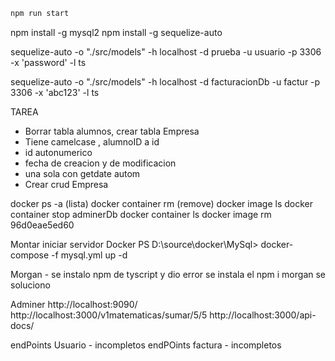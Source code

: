 

```bash
npm run start
```

npm install -g mysql2
npm install -g sequelize-auto


sequelize-auto -o "./src/models" -h localhost -d prueba -u usuario -p 3306 -x 'password' -l ts

sequelize-auto -o "./src/models" -h localhost -d facturacionDb -u factur -p 3306 -x 'abc123' -l ts

TAREA

* Borrar tabla alumnos, crear tabla Empresa
* Tiene camelcase , alumnoID a id
* id autonumerico 
* fecha de creacion y de modificacion
* una sola con getdate autom
* Crear crud Empresa

docker ps -a  (lista)
docker container rm (remove)
docker image ls
docker container stop adminerDb
docker container ls
docker image rm 96d0eae5ed60


Montar iniciar servidor Docker
PS D:\source\docker\MySql> docker-compose -f mysql.yml up -d 


Morgan - se instalo npm de tyscript y dio error 
        se instala el npm i morgan se soluciono

Adminer http://localhost:9090/
http://localhost:3000/v1matematicas/sumar/5/5
http://localhost:3000/api-docs/


endPoints Usuario - incompletos
endPOints factura - incompletos
